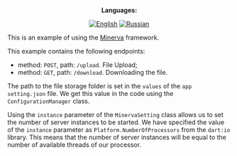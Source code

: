 <div align="center">

**Languages:**
  
[![English](https://img.shields.io/badge/Language-English-blue?style=?style=flat-square)](README.md)
[![Russian](https://img.shields.io/badge/Language-Russian-blue?style=?style=flat-square)](README.ru.md)

</div>

This is an example of using the [Minerva](https://github.com/GlebBatykov/minerva) framework.

This example contains the following endpoints:

- method: `POST`, path: `/upload`. File Upload;
- method: `GET`, path: `/download`. Downloading the file.

The path to the file storage folder is set in the `values` of the `app setting.json` file. We get this value in the code using the `ConfigurationManager` class.

Using the `instance` parameter of the `MinervaSetting` class allows us to set the number of server instances to be started. We have specified the value of the `instance` parameter as `Platform.NumberOfProcessors` from the `dart:io` library. This means that the number of server instances will be equal to the number of available threads of our processor.
